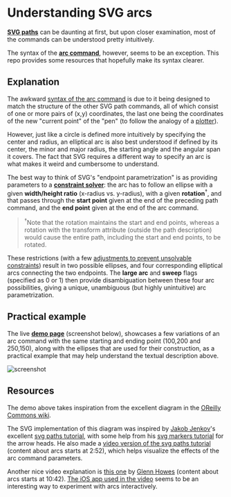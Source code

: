 # Understanding SVG arcs

**[SVG paths](https://www.w3.org/TR/SVG/paths.html)** can be daunting at first,
but upon closer examination,
most of the commands can be understood pretty intuitively.

The syntax of the
**[arc command](https://www.w3.org/TR/SVG/paths.html#PathDataEllipticalArcCommands)**,
however, seems to be an exception.
This repo provides some resources that hopefully make its syntax clearer.

## Explanation

The awkward
[syntax of the arc command](https://www.w3.org/TR/SVG/implnote.html#ArcSyntax)
is due to it being designed to match the structure of the other SVG path commands,
all of which consist of one or more pairs of (x,y) coordinates,
the last one being the coordinates of the new "current point" of the "pen"
(to follow the analogy of a [plotter](https://en.wikipedia.org/wiki/Plotter)).

However, just like a circle is defined more intuitively
by specifying the center and radius,
an elliptical arc is also best understood
if defined by its center, the minor and major radius,
the starting angle and the angular span it covers.
The fact that SVG requires a different way to specify an arc
is what makes it weird and cumbersome to understand. 

The best way to think of SVG's "endpoint parametrization"
is as providing parameters to a
**[constraint solver](https://en.wikipedia.org/wiki/Constraint_programming)**:
the arc has to follow an ellipse
with a given **width/height ratio** (x-radius vs. y-radius),
with a given **rotation**<sup>†</sup>, and that passes through the **start point**
given at the end of the preceding path command, and the **end point**
given at the end of the arc command.

><sup>†</sup>Note that the rotation maintains the start and end points,
whereas a rotation with the transform attribute (outside the path description)
would cause the entire path, including the start and end points, to be rotated.

These restrictions (with a few
[adjustments to prevent unsolvable constraints](https://www.w3.org/TR/SVG/implnote.html#ArcOutOfRangeParameters))
result in two possible ellipses,
and four corresponding elliptical arcs
connecting the two endpoints.
The **large arc** and **sweep** flags (specified as 0 or 1)
then provide disambiguation between these four arc possibilities,
giving a unique, unambiguous (but highly unintuitive)
arc parametrization.

## Practical example

The live **[demo page](http://waldyrious.github.io/understand-svg-arcs)** (screenshot below),
showcases a few variations of an arc command
with the same starting and ending point (100,200 and 250,150),
along with the ellipses that are used for their construction,
as a practical example that may help understand the textual description above.

![screenshot](https://cloud.githubusercontent.com/assets/478237/16767397/28df4988-4837-11e6-9f3b-b266d825bec1.png)

## Resources

The demo above takes inspiration from the excellent diagram in the 
[OReilly Commons wiki](http://commons.oreilly.com/wiki/index.php/SVG_Essentials/Paths#Elliptical_Arc).

The SVG implementation of this diagram was inspired by
[Jakob Jenkov](https://github.com/jjenkov)'s excellent
[svg paths tutorial](http://tutorials.jenkov.com/svg/path-element.html#arcs),
with some help from his
[svg markers tutorial](http://tutorials.jenkov.com/svg/marker-element.html)
for the arrow heads. He also made a
[video version of the svg paths tutorial](https://youtu.be/k6TWzfLGAKo?t=2m52s)
(content about arcs starts at 2:52),
which helps visualize the effects of the arc command parameters.

Another nice video explanation is
[this one](https://youtu.be/Iyb3R_1NkEU?t=10m42s)
by [Glenn Howes](https://github.com/grhowes)
(content about arcs starts at 10:42).
[The iOS app used in the video](https://itunes.apple.com/us/app/svg-paths/id690371196)
seems to be an interesting way to experiment with arcs interactively.
